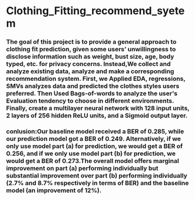 # Clothing_Fitting_recommend_syetem
### The goal of this project is to provide a general approach to clothing fit prediction, given some users’ unwillingness to disclose information such as weight, bust size, age, body typed, etc. for privacy concerns. Instead,We collect and analyze existing data, analyze and make a corresponding recommendation system. First, we Applied EDA, regressions, SMVs analyzes data and predicted the clothes styles users preferred. Then Used Bags-of-words to analyze the user's Evaluation tendency to choose in different environments. Finally, create a multilayer neural network with 128 input units, 2 layers of 256 hidden ReLU units, and a Sigmoid output layer.

### conlusion:Our baseline model received a BER of 0.285, while our prediction model got a BER of 0.249. Alternatively, if we only use model part (a) for prediction, we would get a BER of 0.256, and if we only use model part (b) for prediction, we would get a BER of 0.273.The overall model offers marginal improvement on part (a) performing individually but substantial improvement over part (b) performing individually (2.7% and 8.7% respectively in terms of BER) and the baseline model (an improvement of 12%).
